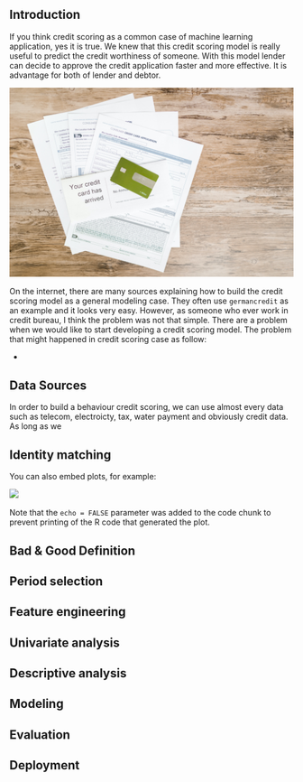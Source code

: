 ## Introduction

If you think credit scoring as a common case of machine learning
application, yes it is true. We knew that this credit scoring model is
really useful to predict the credit worthiness of someone. With this
model lender can decide to approve the credit application faster and
more effective. It is advantage for both of lender and debtor.

![image1. credit report](pexels-rodnae-productions-7821472.jpg)

On the internet, there are many sources explaining how to build the
credit scoring model as a general modeling case. They often use
`germancredit` as an example and it looks very easy. However, as someone
who ever work in credit bureau, I think the problem was not that simple.
There are a problem when we would like to start developing a credit
scoring model. The problem that might happened in credit scoring case as
follow:

-   

## Data Sources

In order to build a behaviour credit scoring, we can use almost every
data such as telecom, electroicty, tax, water payment and obviously
credit data. As long as we

## Identity matching

You can also embed plots, for example:

![](Credit-Scoring-in-R_files/figure-markdown_github/pressure-1.png)

Note that the `echo = FALSE` parameter was added to the code chunk to
prevent printing of the R code that generated the plot.

## Bad & Good Definition

## Period selection

## Feature engineering

## Univariate analysis

## Descriptive analysis

## Modeling

## Evaluation

## Deployment
